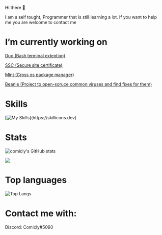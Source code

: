 Hi there 👋

I am a self tought, Programmer that is still learning a lot. If you want to help me you are welcome to contact me

# I’m currently working on

[Duo (Bash terminal extention)](https://github.com/Comicly69/duo)

[SSC (Secure site certificate)](https://github.com/Comicly69/ssc)

[Mint (Cross os package manager)](https://github.com/Comicly69/mint)

[Beanie (Project to open-soruce common viruses and find fixes for them)](https://github.com/Comicly69/beanie)

# Skills

[![My Skills](https://skillicons.dev/icons?i=js,html,css,python,bash,github,linux,mongodb,)](https://skillicons.dev)

# Stats
![comicly's GitHub stats](https://github-readme-stats.vercel.app/api?username=Comicly69&show_icons=true&count_private=true&theme=react&hide_border=true&bg_color=0D1117)

 <img src="https://github-readme-streak-stats.herokuapp.com/?user=Comicly69&show_icons=true&theme=react&include_all_commit=true&count_private=true&hide_border=true&bg_color=0D1117"/> 

# Top languages
   ![Top Langs](https://github-readme-stats.vercel.app/api/top-langs/?username=Comicly69&layout=compact&show_icons=true&count_private=true&theme=react&hide_border=true&bg_color=0D1117) 

# Contact me with:

Discord: Comicly#5090
